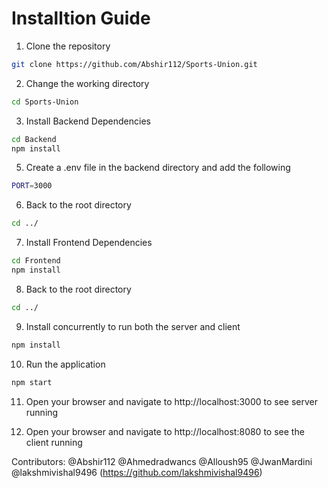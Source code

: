 # Installtion Guide
1. Clone the repository
```bash 
git clone https://github.com/Abshir112/Sports-Union.git
```

2. Change the working directory
```bash
cd Sports-Union
```

3. Install Backend Dependencies
```bash
cd Backend
npm install
```

5. Create a .env file in the backend directory and add the following
```bash
PORT=3000
```

6. Back to the root directory
```bash
cd ../
```

7. Install Frontend Dependencies
```bash
cd Frontend
npm install
```

8. Back to the root directory
```bash
cd ../
```

9. Install concurrently to run both the server and client
```bash
npm install
```

10. Run the application
```bash
npm start
```

11. Open your browser and navigate to http://localhost:3000 to see server running

11. Open your browser and navigate to http://localhost:8080 to see the client running

Contributors:
@Abshir112 
@Ahmedradwancs
@Alloush95
@JwanMardini
@lakshmivishal9496 (https://github.com/lakshmivishal9496)